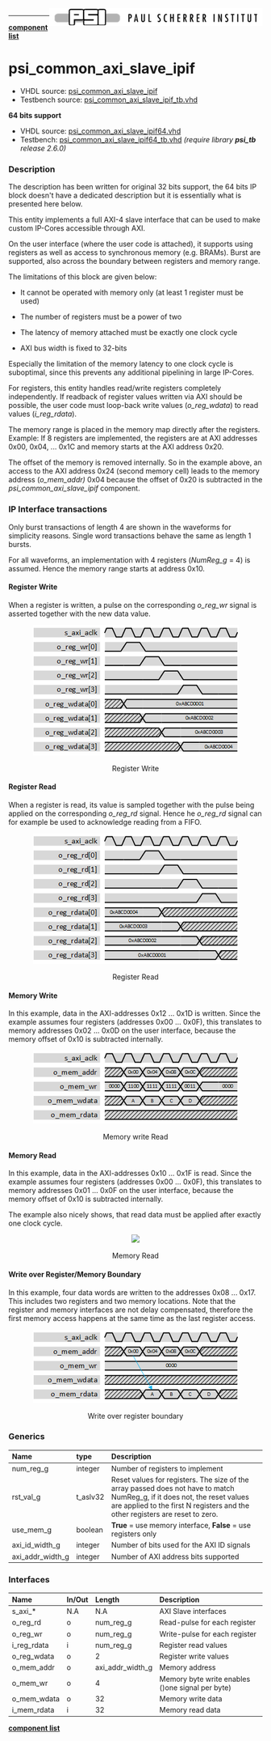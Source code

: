 <img align="right" src="../psi_logo.png">

***

[**component list**](../README.md)

# psi_common_axi_slave_ipif

 - VHDL source: [psi_common_axi_slave_ipif](../../hdl/psi_common_axi_slave_ipif.vhd)
 - Testbench source: [psi_common_axi_slave_ipif_tb.vhd](../../testbench/psi_common_axi_slave_ipif_tb/psi_common_axi_slave_ipif_tb.vhd)

**64 bits support**
 - VHDL source: [psi_common_axi_slave_ipif64.vhd](../../hdl/psi_common_axi_slave_ipif64.vhd)
 - Testbench: [psi_common_axi_slave_ipif64_tb.vhd](../../testbench/psi_common_axi_slave_ipif64_tb) *(require library **psi_tb** release 2.6.0)*

### Description

The description has been written for original 32 bits support, the 64 bits IP block doesn't have a dedicated description but it is essentially what is presented here below.

This entity implements a full AXI-4 slave interface that can be used to make custom IP-Cores accessible through AXI.

On the user interface (where the user code is attached), it supports using registers as well as access to synchronous memory (e.g. BRAMs). Burst are supported, also across the boundary between registers and memory range.

The limitations of this block are given below:

-   It cannot be operated with memory only (at least 1 register must be
    used)

-   The number of registers must be a power of two

-   The latency of memory attached must be exactly one clock cycle

-   AXI bus width is fixed to 32-bits

Especially the limitation of the memory latency to one clock cycle is suboptimal, since this prevents any additional pipelining in large IP-Cores.

For registers, this entity handles read/write registers completely independently. If readback of register values written via AXI should be possible, the user code must loop-back write values (*o\_reg\_wdata*) to read values (*i\_reg\_rdata*).

The memory range is placed in the memory map directly after the registers. Example: If 8 registers are implemented, the registers are at AXI addresses 0x00, 0x04, ... 0x1C and memory starts at the AXI address 0x20.

The offset of the memory is removed internally. So in the example above, an access to the AXI address 0x24 (second memory cell) leads to the memory address (*o\_mem\_addr)* 0x04 because the offset of 0x20 is subtracted in the *psi\_common\_axi\_slave\_ipif* component.

### IP Interface transactions

Only burst transactions of length 4 are shown in the waveforms for simplicity reasons. Single word transactions behave the same as length 1 bursts.

For all waveforms, an implementation with 4 registers (*NumReg\_g* = 4) is assumed. Hence the memory range starts at address 0x10.

#### Register Write

When a register is written, a pulse on the corresponding *o\_reg\_wr* signal is asserted together with the new data value.

<p align="center"><img src="psi_common_axi_slave_ipif_fig0.png"></p>
<p align="center"> Register Write </p>

#### Register Read

When a register is read, its value is sampled together with the pulse being applied on the corresponding *o\_reg\_rd* signal. Hence he *o\_reg\_rd* signal can for example be used to acknowledge reading from a FIFO.

<p align="center"><img src="psi_common_axi_slave_ipif_fig1.png"></p>
<p align="center"> Register Read </p>

#### Memory Write

In this example, data in the AXI-addresses 0x12 ... 0x1D is written. Since the example assumes four registers (addresses 0x00 ... 0x0F), this translates to memory addresses 0x02 ... 0x0D on the user interface, because the memory offset of 0x10 is subtracted internally.

<p align="center"><img src="psi_common_axi_slave_ipif_fig2.png"></p>
<p align="center"> Memory write Read </p>

#### Memory Read

In this example, data in the AXI-addresses 0x10 ... 0x1F is read. Since the example assumes four registers (addresses 0x00 ... 0x0F), this translates to memory addresses 0x01 ... 0x0F on the user interface, because the memory offset of 0x10 is subtracted internally.

The example also nicely shows, that read data must be applied after exactly one clock cycle.

<p align="center"><img src="psi_common_axi_slave_ipif_fig3.png"></p>
<p align="center"> Memory Read </p>

#### Write over Register/Memory Boundary

In this example, four data words are written to the addresses 0x08 ... 0x17. This includes two registers and two memory locations. Note that the register and memory interfaces are not delay compensated, therefore the first memory access happens at the same time as the last register access.

<p align="center"><img src="psi_common_axi_slave_ipif_fig4.png"></p>
<p align="center"> Write over register boundary </p>

### Generics
| Name             | type     | Description                               |
|:-----------------|:---------|:------------------------------------------|
| num_reg_g        | integer  | Number of registers to implement                       
| rst_val_g        | t_aslv32 | Reset values for registers. The size of the array passed does not have to match NumReg_g, if it does not, the reset values are applied to the first N registers and the other registers are reset to zero.
| use_mem_g        | boolean  | **True** = use memory interface, **False** = use registers only
| axi_id_width_g   | integer  | Number of bits used for the AXI ID signals
| axi_addr_width_g | integer  | Number of AXI address bits supported

### Interfaces
| Name          | In/Out   | Length           | Description                                    |
|:--------------|:---------|:-----------------|:-----------------------------------------------|
| s_axi_*    		| N.A      | N.A              | AXI Slave interfaces				                   |
| o_reg_rd      | o        | num_reg_g        | Read-pulse for each register
| o_reg_wr      | o        | num_reg_g        | Write-pulse for each register             
| i_reg_rdata   | i        | num_reg_g        | Register read values  
| o_reg_wdata   | o        | 2                | Register write values              
| o_mem_addr    | o        | axi_addr_width_g | Memory address             
| o_mem_wr      | o        | 4                | Memory byte write enables ()one signal per byte)             
| o_mem_wdata   | o        | 32               | Memory write data  
| i_mem_rdata   | i 			 | 32								| Memory read data            


[**component list**](../README.md)
